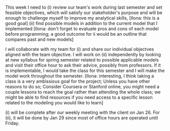 This week I need to (i) review our team's work during last semester and set feasible objectives, which will satisfy our stakeholder's purpose and will be enough to challenge myself to improve my analytical skills, [Ilona: this is a good goal] (ii) find possible models in addition to the current model that I implemented [Ilona: don't forget to evaluate pros and cons of each model before programming; a good outcome for ii would be an outline that compares past and new models]

I will collaborate with my team for (i) and share our individual objectves aligned with the team objective. I will work on (ii) independently by looking at new syllabus for spring semester related to possible applicable models and visit their office hour to ask their advice, possibly from professors. If it is implementable, I would take the class for this semester and I will make the model work throughout the semester. [Ilona: interesting, I think taking a class is a very ambissious goal for the project; Unless you have other reasons to do so; Consider Coursera or Stanford online, you might need a couple lessons to reach the goal rather than attending the whole class; we might be able to find resources if you need access to a specific lesson related to the modeling you would like to learn]

(i) will be complete after our weekly meeting with the client on Jan 26. For (ii), it will be done by Jan 29 since most of office hours are operated until Friday.

<!-- gjh: These goals are fairly clear although (ii) is not very well specified.  What does success look like?  Why are you looking for new models? A sentence or two would be all that is needed to specify this goal and put it in the context of your larger project.

Also, although this may be part of (i), please make sure to link your goals to the storyboard so the reader (and you) have a sense of how the week fits into the larger framework of the semester -->
